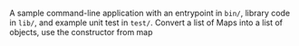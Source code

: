 A sample command-line application with an entrypoint in `bin/`, library code
in `lib/`, and example unit test in `test/`.
Convert a list of Maps into  a list of objects, use the constructor from map
